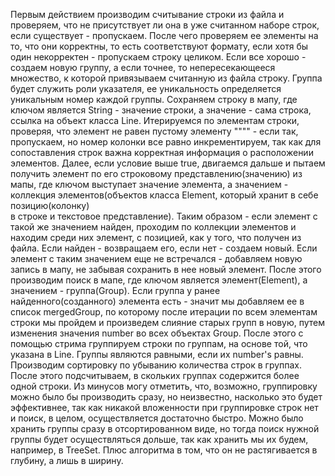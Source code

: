 Первым действием производим считывание строки из файла и проверяем, что не присутствует ли она в 
уже считанном наборе строк, если существует - пропускаем. После чего проверяем ее 
элементы на то, что они корректны, то есть соответствуют формату, если хотя бы один 
некорректен - пропускаем строку целиком. Если все хорошо - создаем новую группу, а если точнее, 
то непересекающееся множество, к которой привязываем считанную из файла строку. Группа будет служить
роли указателя, ее уникальность определяется уникальным номер каждой группы. Сохраняем строку в мапу,
где ключом является String - значение строки, а значение - сама строка, ссылка на объект класса Line. 
Итерируемся по элементам строки, проверяя, что элемент не равен пустому элементу "\"\"" - если так,
пропускаем, но номер колонки все равно инкрементируем, так как для сопоставления строк важна корректная 
информация о расположении элементов. Далее, если условие выше true, двигаемся дальше и пытаем получить
элемент по его строковому представлению(значению) из мапы, где ключом выступает значение элемента, 
а значением - коллекция элементов(объектов класса Element, который хранит в себе позицию(колонку)  
в строке и текстовое представление). Таким образом - если элемент с такой же значением найден, 
проходим по коллекции элементов и находим среди них элемент, с позицией, как у того, что получен из 
файла. Если найден - возвращаем его, если нет - создаем новый. Если элемент с таким значением еще
не встречался - добавляем новую запись в мапу, не забывая сохранить в нее новый элемент. После этого 
производим поиск в мапе, где ключом является элемент(Element), а значением - группа(Group).
Если группа у ранее найденного(созданного) элемента есть - значит мы добавляем ее в список mergedGroup,
по которому после итерации по всем элементам строки мы пройдем и произведем слияние старых групп в новую,
путем изменения значения number во всех объектах Group. После этого с помощью стрима группируем строки
по группам, на основе той, что указана в Line. Группы являются равными, если их number's равны.
Производим сортировку по убыванию количества строк в группах. После этого подсчитываем, в скольких 
группах содержится более одной строки. Из минусов могу отметить, что, возможно, группировку можно 
было бы производить сразу, но неизвестно, насколько это будет эффективнее, так как никакой вложенности
при группировке строк нет и поиск, в целом, осуществляется достаточно быстро. Можно было хранить группы 
сразу в отсортированном виде, но тогда поиск нужной группы будет осуществляться дольше, так как хранить 
мы их будем, например, в TreeSet. Плюс алгоритма в том, что он не растягивается в глубину, а лишь в ширину.



